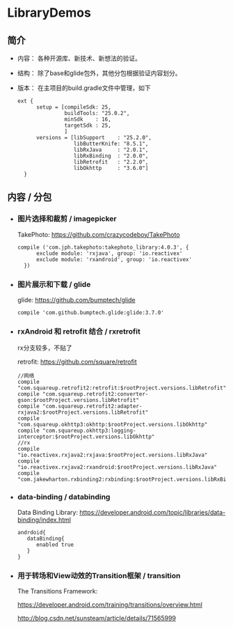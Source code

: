 # LibraryDemos

## 简介

- 内容： 各种开源库、新技术、新想法的验证。
- 结构： 除了base和glide包外，其他分包根据验证内容划分。
- 版本： 在主项目的build.gradle文件中管理，如下
  
  ```
  ext {
        setup = [compileSdk: 25,
                 buildTools: "25.0.2",
                 minSdk    : 16,
                 targetSdk : 25,
                 ]
        versions = [libSupport    : "25.2.0",
                    libButterKnife: "8.5.1",
                    libRxJava     : "2.0.1",
                    libRxBinding  : "2.0.0",
                    libRetrofit   : "2.2.0",
                    libOkhttp     : "3.6.0"]
    }
  ```

## 内容 / 分包

- ### 图片选择和裁剪 / imagepicker

  TakePhoto: https://github.com/crazycodeboy/TakePhoto
  
  ```
  compile ('com.jph.takephoto:takephoto_library:4.0.3', {
        exclude module: 'rxjava', group: 'io.reactivex'
        exclude module: 'rxandroid', group: 'io.reactivex'
    })
  ```
- ### 图片展示和下载 / glide

  glide: https://github.com/bumptech/glide
  
  ```
  compile 'com.github.bumptech.glide:glide:3.7.0'
  ```
- ### rxAndroid 和 retrofit 结合 / rxretrofit
  
  rx分支较多，不贴了
  
  retrofit: https://github.com/square/retrofit
  
  ```
  //网络
  compile "com.squareup.retrofit2:retrofit:$rootProject.versions.libRetrofit"
  compile "com.squareup.retrofit2:converter-gson:$rootProject.versions.libRetrofit"
  compile "com.squareup.retrofit2:adapter-rxjava2:$rootProject.versions.libRetrofit"
  compile "com.squareup.okhttp3:okhttp:$rootProject.versions.libOkhttp"
  compile "com.squareup.okhttp3:logging-interceptor:$rootProject.versions.libOkhttp"
  //rx
  compile "io.reactivex.rxjava2:rxjava:$rootProject.versions.libRxJava"
  compile "io.reactivex.rxjava2:rxandroid:$rootProject.versions.libRxJava"
  compile "com.jakewharton.rxbinding2:rxbinding:$rootProject.versions.libRxBinding"
  ```

- ### data-binding / databinding

  Data Binding Library: https://developer.android.com/topic/libraries/data-binding/index.html
  
  ```
  andrdoid{
     dataBinding{
        enabled true
     } 
  }
  ```

- ### 用于转场和View动效的Transition框架 / transition

  The Transitions Framework: 
  
  https://developer.android.com/training/transitions/overview.html <br>
  
  http://blog.csdn.net/sunsteam/article/details/71565999
  
